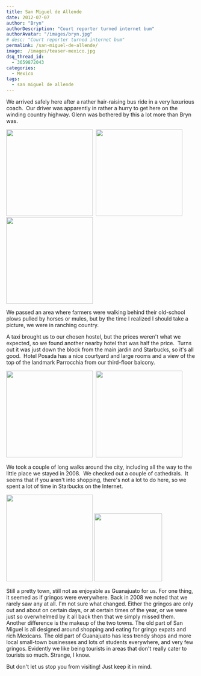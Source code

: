 ```yaml
---
title: San Miguel de Allende
date: 2012-07-07
author: "Bryn"
authorDescription: "Court reporter turned internet bum"
authorAvatar: "/images/bryn.jpg"
# desc: "Court reporter turned internet bum"
permalink: /san-miguel-de-allende/
image:  /images/teaser-mexico.jpg
dsq_thread_id:
  - 3659872043
categories:
  - Mexico
tags:
  - san miguel de allende
---
```

We arrived safely here after a rather hair-raising bus ride in a very luxurious coach.  Our driver was apparently in rather a hurry to get here on the winding country highway. Glenn was bothered by this a lot more than Bryn was.

<img src="https://media.tumblr.com/tumblr_m6ro7cTg9T1qzu24w.jpg" alt="" width="230" />  <img src="https://media.tumblr.com/tumblr_m6rojdhFEt1qzu24w.jpg" alt="" width="230" /><img src="https://media.tumblr.com/tumblr_m6rom6OO8X1qzu24w.jpg" alt="" width="230" />

We passed an area where farmers were walking behind their old-school plows pulled by horses or mules, but by the time I realized I should take a picture, we were in ranching country.

A taxi brought us to our chosen hostel, but the prices weren't what we expected, so we found another nearby hotel that was half the price.  Turns out it was just down the block from the main jardin and Starbucks, so it's all good.  Hotel Posada has a nice courtyard and large rooms and a view of the top of the landmark Parrocchia from our third-floor balcony.

<img src="https://media.tumblr.com/tumblr_m6rp8dq8ZG1qzu24w.jpg" alt="" width="230" />  <img src="https://media.tumblr.com/tumblr_m6rpaxH9Sn1qzu24w.jpg" alt="" width="230" />

We took a couple of long walks around the city, including all the way to the little place we stayed in 2008.  We checked out a couple of cathedrals.  It seems that if you aren't into shopping, there's not a lot to do here, so we spent a lot of time in Starbucks on the Internet.

<img src="https://media.tumblr.com/tumblr_m6rpmwAK611qzu24w.jpg" alt="" width="230" /> <img src="https://media.tumblr.com/tumblr_m6rpx8mxO11qzu24w.jpg" alt="" width="180" />

Still a pretty town, still not as enjoyable as Guanajuato for us. For one thing, it seemed as if gringos were everywhere. Back in 2008 we noted that we rarely saw any at all. I'm not sure what changed. Either the gringos are only out and about on certain days, or at certain times of the year, or we were just so overwhelmed by it all back then that we simply missed them. Another difference is the makeup of the two towns. The old part of San Miguel is all designed around shopping and eating for gringo expats and rich Mexicans. The old part of Guanajuato has less trendy shops and more local small-town businesses and lots of students everywhere, and very few gringos. Evidently we like being tourists in areas that don't really cater to tourists so much. Strange, I know.

But don't let us stop you from visiting! Just keep it in mind.